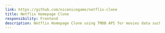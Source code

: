 ```yaml
---
link: https://github.com/nicenicegame/netflix-clone
title: Netflix Homepage Clone
responsibility: Frontend
description: Netflix Homepage Clone using TMDB API for movies data such as trending, latest, and upcoming movies.
---
```

